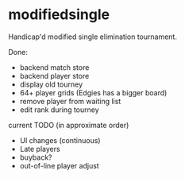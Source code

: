 modifiedsingle
==============

Handicap'd modified single elimination tournament.

Done:
* backend match store
* backend player store 
* display old tourney
* 64+ player grids (Edgies has a bigger board)
* remove player from waiting list
* edit rank during tourney

current TODO (in approximate order)
* UI changes (continuous)
* Late players
* buyback?
* out-of-line player adjust
